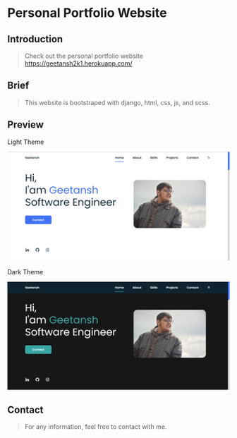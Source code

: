 # Personal Portfolio Website

## Introduction
 
> Check out the personal portfolio website https://geetansh2k1.herokuapp.com/

## Brief

> This website is bootstraped with django, html, css, js, and scss.

## Preview

Light Theme

![Landing Page-1](/markdown/1.png)

Dark Theme

![Landing Page-1](/markdown/2.png)

## Contact

> For any information, feel free to contact with me.
